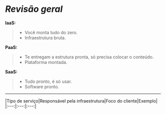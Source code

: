 # *Revisão geral*

**IaaS:** 
> - Você monta tudo do zero.
> - Infraestrutura bruta.

**PaaS:** 
> - Te entregam a estrutura pronta, só precisa colocar o conteúdo.
> - Plataforma montada.

**SaaS:** 
> - Tudo pronto, é só usar.
> - Software pronto.

---

|Tipo de serviço|Responsável pela infraestrutura|Foco do cliente|Exemplo|
|:---:|:---:|:---:|
